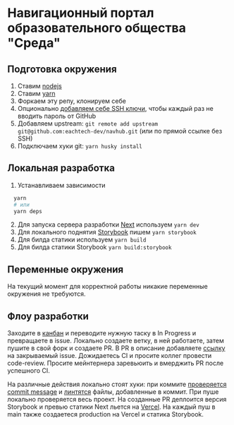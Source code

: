 # Навигационный портал образовательного общества "Среда"

## Подготовка окружения

1. Ставим [nodejs](https://nodejs.org/en/)
2. Ставим [yarn](https://yarnpkg.com/)
3. Форкаем эту репу, клонируем себе
4. Опционально [добавляем себе SSH ключи](https://only-to-top.ru/blog/tools/2019-12-08-git-ssh-windows.html), чтобы каждый раз не вводить пароль от GitHub
5. Добавляем upstream: `git remote add upstream git@github.com:eachtech-dev/navhub.git` (или по прямой ссылке без SSH)
6. Подключаем хуки git: `yarn husky install`

## Локальная разработка

1. Устанавливаем зависимости
  ```bash
    yarn
    # или
    yarn deps
  ```
2. Для запуска сервера разработки [Next](https://nextjs.org/) используем `yarn dev`
3. Для локального поднятия [Storybook](https://storybook.js.org/) пишем `yarn storybook`
4. Для билда статики используем `yarn build`
5. Для билда статики Storybook `yarn build:storybook`

## Переменные окружения

На текущий момент для корректной работы никакие переменные окружения не требуются.

## Флоу разработки

Заходите в [канбан](https://github.com/eachtech-dev/navhub/projects/1) и переводите нужную таску в In Progress и превращаете в issue. Локально создаете ветку, в ней работаете, затем пушите в свой форк и создаете PR. В PR в описание добавляете [ссылку](https://docs.github.com/en/github/managing-your-work-on-github/linking-a-pull-request-to-an-issue) на закрываемый issue. Дожидаетесь CI и просите коллег провести code-review. Просите мейнтернера заревьюить и вмерджить PR после успешного CI.

На различные действия локально стоят хуки: при коммите [проверяется commit message](https://commitlint.js.org/#/) и [линтятся](https://eslint.org/) файлы, добавленные в коммит. При пуше локально проверяется весь проект. На созданные PR деплоится версия Storybook и превью статики Next льется на [Vercel](https://vercel.com). На каждый пуш в main также создаетеся production на Vercel и статика Storybook.
